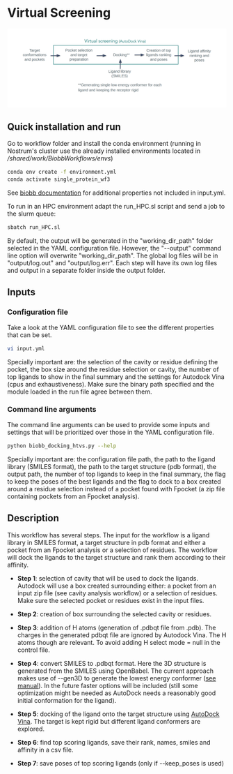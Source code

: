 # Virtual Screening

![alt text](../../img/virtual_screening.png?raw=true)

## Quick installation and run

Go to workflow folder and install the conda environment (running in Nostrum's cluster use the already installed environments located in */shared/work/BiobbWorkflows/envs*)

```bash
conda env create -f environment.yml
conda activate single_protein_wf3
```

See [biobb documentation](https://mmb.irbbarcelona.org/biobb/documentation/source) for additional properties not included in input.yml.

To run in an HPC environment adapt the run_HPC.sl script and send a job to the slurm queue:

```bash
sbatch run_HPC.sl
```

By default, the output will be generated in the "working_dir_path" folder selected in the YAML configuration file. However, the "--output" command line option will overwrite "working_dir_path". The global log files will be in "output/log.out" and "output/log.err". Each step will have its own log files and output in a separate folder inside the output folder.

## Inputs

### Configuration file

Take a look at the YAML configuration file to see the different properties that can be set.

```bash
vi input.yml
```

Specially important are: the selection of the cavity or residue defining the pocket, the box size around the residue selection or cavity, the number of top ligands to show in the final summary and the settings for Autodock Vina (cpus and exhaustiveness). Make sure the binary path specified and the module loaded in the run file agree between them.

### Command line arguments

The command line arguments can be used to provide some inputs and settings that will be prioritized over those in the YAML configuration file.

```bash
python biobb_docking_htvs.py --help
```

Specially important are: the configuration file path, the path to the ligand library (SMILES format), the path to the target structure (pdb format), the output path, the number of top ligands to keep in the final summary, the flag to keep the poses of the best ligands and the flag to dock to a box created around a residue selection instead of a pocket found with Fpocket (a zip file containing pockets from an Fpocket analysis). 

## Description

This workflow has several steps. The input for the workflow is a ligand library in SMILES format, a target structure in pdb format and either a pocket from an Fpocket analysis or a selection of residues. The workflow will dock the ligands to the target structure and rank them according to their affinity.

- **Step 1**: selection of cavity that will be used to dock the ligands. Autodock will use a box created surrounding either: a pocket from an input zip file (see cavity analysis workflow) or a selection of residues. Make sure the selected pocket or residues exist in the input files. 

- **Step 2**: creation of box surrounding the selected cavity or residues.

- **Step 3**: addition of H atoms (generation of .pdbqt file from .pdb). The charges in the generated pdbqt file are ignored by Autodock Vina. The H atoms though are relevant. To avoid adding H select mode = null in the control file.

- **Step 4**: convert SMILES to .pdbqt format. Here the 3D structure is generated from the SMILES using OpenBabel. The current approach makes use of --gen3D to generate the lowest energy conformer ([see manual](https://open-babel.readthedocs.io/en/latest/3DStructureGen/SingleConformer.html#gen3d)). In the future faster options will be included (still some optimization might be needed as AutoDock needs a reasonably good initial conformation for the ligand).

- **Step 5**: docking of the ligand onto the target structure using [AutoDock Vina](https://vina.scripps.edu/manual/#summary). The target is kept rigid but different ligand conformers are explored.

- **Step 6**: find top scoring ligands, save their rank, names, smiles and affinity in a csv file.

- **Step 7**: save poses of top scoring ligands (only if --keep_poses is used)


